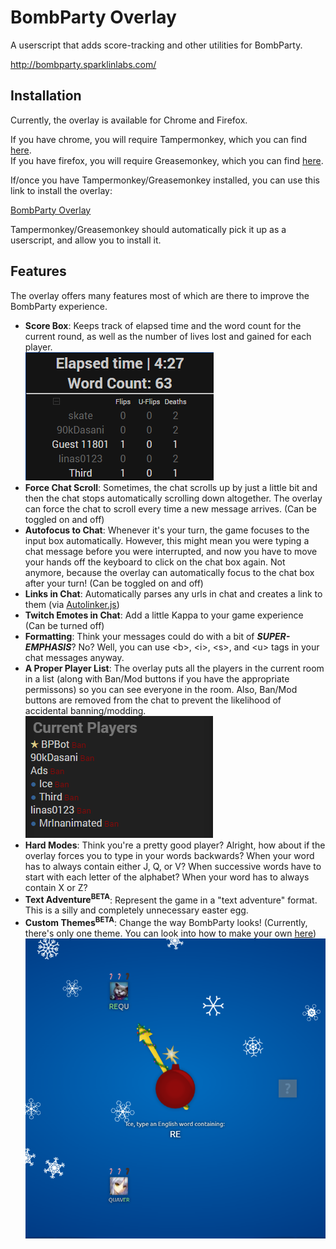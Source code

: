 BombParty Overlay
=================

A userscript that adds score-tracking and other utilities for BombParty.

http://bombparty.sparklinlabs.com/

Installation
------------

Currently, the overlay is available for Chrome and Firefox.

If you have chrome, you will require Tampermonkey, which you can find [here](http://tampermonkey.net/).  
If you have firefox, you will require Greasemonkey, which you can find [here](https://addons.mozilla.org/en-US/firefox/addon/greasemonkey/).

If/once you have Tampermonkey/Greasemonkey installed, you can use this link to install the overlay:

[BombParty Overlay](../raw/master/dist/bpoverlay.min.user.js)

Tampermonkey/Greasemonkey should automatically pick it up as a userscript, and allow you to install it.

Features
--------

The overlay offers many features most of which are there to improve the BombParty experience.

  * **Score Box**: Keeps track of elapsed time and the word count for the current round, as well as the number of lives lost and gained for each player.  
  ![Score Box](https://raw.githubusercontent.com/MrInanimated/bp-overlay/master/images/scoreboard.png)
  * **Force Chat Scroll**: Sometimes, the chat scrolls up by just a little bit and then the chat stops automatically scrolling down altogether. The overlay can force the chat to scroll every time a new message arrives. (Can be toggled on and off)
  * **Autofocus to Chat**: Whenever it's your turn, the game focuses to the input box automatically. However, this might mean you were typing a chat message before you were interrupted, and now you have to move your hands off the keyboard to click on the chat box again. Not anymore, because the overlay can automatically focus to the chat box after your turn! (Can be toggled on and off)
  * **Links in Chat**: Automatically parses any urls in chat and creates a link to them (via [Autolinker.js](https://github.com/gregjacobs/Autolinker.js))
  * **Twitch Emotes in Chat**: Add a little Kappa to your game experience (Can be turned off)
  * **Formatting**: Think your messages could do with a bit of _**SUPER-EMPHASIS**_? No? Well, you can use \<b\>, \<i\>, \<s\>, and \<u\> tags in your chat messages anyway.
  * **A Proper Player List**: The overlay puts all the players in the current room in a list (along with Ban/Mod buttons if you have the appropriate permissons) so you can see everyone in the room. Also, Ban/Mod buttons are removed from the chat to prevent the likelihood of accidental banning/modding.  
  ![Player List with Ban Buttons](https://raw.githubusercontent.com/MrInanimated/bp-overlay/master/images/playerlist.png)
  * **Hard Modes**: Think you're a pretty good player? Alright, how about if the overlay forces you to type in your words backwards? When your word has to always contain either J, Q, or V? When successive words have to start with each letter of the alphabet? When your word has to always contain X or Z?
  * **Text Adventure<sup>BETA</sup>**: Represent the game in a "text adventure" format. This is a silly and completely unnecessary easter egg.
  * **Custom Themes<sup>BETA</sup>**: Change the way BombParty looks! (Currently, there's only one theme. You can look into how to make your own [here](../tree/master/themes))  
  !["Christmas" Theme](https://raw.githubusercontent.com/MrInanimated/bp-overlay/master/images/xmas.png)
